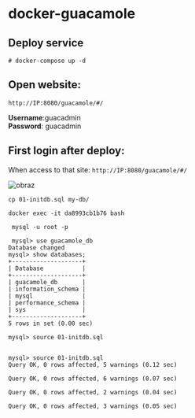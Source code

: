 # docker-guacamole

## Deploy service 

```
# docker-compose up -d
```


## Open website:
```
http://IP:8080/guacamole/#/
```

**Username**:guacadmin  
**Password**: guacadmin  

## First login after deploy:

When access to that site: 
  ```http://IP:8080/guacamole/#/```

![obraz](https://user-images.githubusercontent.com/86531003/233181710-b6773e0d-70fa-4b49-a6fb-910b1f5246e1.png)


 

```cp 01-initdb.sql my-db/```

```docker exec -it da8993cb1b76 bash```

```
 mysql -u root -p
 
 mysql> use guacamole_db
Database changed
mysql> show databases;
+--------------------+
| Database           |
+--------------------+
| guacamole_db       |
| information_schema |
| mysql              |
| performance_schema |
| sys                |
+--------------------+
5 rows in set (0.00 sec)

mysql> source 01-initdb.sql


mysql> source 01-initdb.sql
Query OK, 0 rows affected, 5 warnings (0.12 sec)

Query OK, 0 rows affected, 6 warnings (0.07 sec)

Query OK, 0 rows affected, 2 warnings (0.04 sec)

Query OK, 0 rows affected, 3 warnings (0.05 sec)
````
